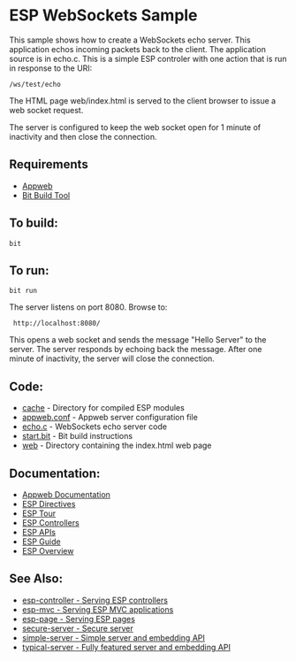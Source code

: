 ESP WebSockets Sample
===

This sample shows how to create a WebSockets echo server. This application 
echos incoming packets back to the client. The application source is in echo.c.
This is a simple ESP controler with one action that is run in response
to the URI: 

    /ws/test/echo

The HTML page web/index.html is served to the client browser to issue a web socket
request.

The server is configured to keep the web socket open for 1 minute of inactivity and
then close the connection.

Requirements
---

* [Appweb](http://embedthis.com/downloads/appweb/download.ejs)
* [Bit Build Tool](http://embedthis.com/downloads/bit/download.ejs)

To build:
---
    bit 

To run:
---
    bit run

The server listens on port 8080. Browse to: 
 
     http://localhost:8080/

This opens a web socket and sends the message "Hello Server" to the server. The server responds
by echoing back the message. After one minute of inactivity, the server will close the connection.

Code:
---
* [cache](cache) - Directory for compiled ESP modules
* [appweb.conf](appweb.conf) - Appweb server configuration file
* [echo.c](echo.c) - WebSockets echo server code
* [start.bit](start.bit) - Bit build instructions
* [web](web) - Directory containing the index.html web page

Documentation:
---
* [Appweb Documentation](http://embedthis.com/products/appweb/doc/index.html)
* [ESP Directives](http://embedthis.com/products/appweb/doc/guide/appweb/users/dir/esp.html)
* [ESP Tour](http://embedthis.com/products/appweb/doc/guide/esp/users/tour.html)
* [ESP Controllers](http://embedthis.com/products/appweb/doc/guide/esp/users/controllers.html)
* [ESP APIs](http://embedthis.com/products/appweb/doc/api/esp.html)
* [ESP Guide](http://embedthis.com/products/appweb/doc/guide/esp/users/index.html)
* [ESP Overview](http://embedthis.com/products/appweb/doc/guide/esp/users/using.html)

See Also:
---
* [esp-controller - Serving ESP controllers](../esp-controller/README.md)
* [esp-mvc - Serving ESP MVC applications](../esp-mvc/README.md)
* [esp-page - Serving ESP pages](../esp-page/README.md)
* [secure-server - Secure server](../secure-server/README.md)
* [simple-server - Simple server and embedding API](../simple-server/README.md)
* [typical-server - Fully featured server and embedding API](../typical-server/README.md)
